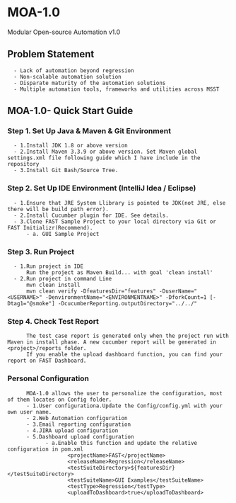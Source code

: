 # MOA-1.0 
  Modular Open-source Automation v1.0

    
    
## Problem Statement
      - Lack of automation beyond regression
      - Non-scalable automation solution
      - Disparate maturity of the automation solutions
      - Multiple automation tools, frameworks and utilities across MSST

## MOA-1.0- Quick Start Guide

### Step 1. Set Up Java & Maven & Git Environment
      - 1.Install JDK 1.8 or above version
      - 2.Install Maven 3.3.9 or above version. Set Maven global settings.xml file following guide which I have include in the repository
      - 3.Install Git Bash/Source Tree.
 
### Step 2. Set Up IDE Environment (IntelliJ Idea / Eclipse) 
      - 1.Ensure that JRE System Llibrary is pointed to JDK(not JRE, else there will be build path error).
      - 2.Install Cucumber plugin for IDE. See details.
      - 3.Clone FAST Sample Project to your local directory via Git or FAST Initializr(Recommend). 
          - a. GUI Sample Project

### Step 3. Run Project
      - 1.Run project in IDE
          Run the project as Maven Build... with goal 'clean install'
      - 2.Run project in command Line
          mvn clean install
          mvn clean verify -DfeaturesDir="features" -DuserName="<USERNAME>" -DenvironmentName="<ENVIRONMENTNAME>" -DforkCount=1 [-            Dtag1="@smoke"] -DcucumberReporting.outputDirectory="../../"

### Step 4. Check Test Report

          The test case report is generated only when the project run with Maven in install phase. A new cucumber report will be generated in <project>/reports folder.
          If you enable the upload dashboard function, you can find your report on FAST Dashboard.
          
### Personal Configuration

          MOA-1.0 allows the user to personalize the configuration, most of them locates on Config folder.
          - 1.User configurationa.Update the Config/config.yml with your own user name.
          - 2.Web Automation configuration
          - 3.Email reporting configuration
          - 4.JIRA upload configuration
          - 5.Dashboard upload configuration 
                - a.Enable this function and update the relative configuration in pom.xml   
                       <projectName>FAST</projectName>
                       <releaseName>Regression</releaseName> 
                       <testSuiteDirectory>${featuresDir}</testSuiteDirectory>
                       <testSuiteName>GUI Examples</testSuiteName>
                       <testType>Regression</testType>
                       <uploadToDashboard>true</uploadToDashboard>

                


